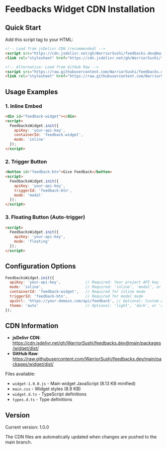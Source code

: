 # Feedbacks Widget CDN Installation

## Quick Start

Add this script tag to your HTML:

```html
<!-- Load from jsDelivr CDN (recommended) -->
<script src="https://cdn.jsdelivr.net/gh/WarriorSushi/feedbacks.dev@main/packages/widget/dist/widget-1.0.0.js"></script>
<link rel="stylesheet" href="https://cdn.jsdelivr.net/gh/WarriorSushi/feedbacks.dev@main/packages/widget/dist/main.css">

<!-- Alternative: Load from GitHub Raw -->
<script src="https://raw.githubusercontent.com/WarriorSushi/feedbacks.dev/main/packages/widget/dist/widget-1.0.0.js"></script>
<link rel="stylesheet" href="https://raw.githubusercontent.com/WarriorSushi/feedbacks.dev/main/packages/widget/dist/main.css">
```

## Usage Examples

### 1. Inline Embed
```html
<div id="feedback-widget"></div>
<script>
  FeedbacksWidget.init({
    apiKey: 'your-api-key',
    containerId: 'feedback-widget',
    mode: 'inline'
  });
</script>
```

### 2. Trigger Button
```html
<button id="feedback-btn">Give Feedback</button>
<script>
  FeedbacksWidget.init({
    apiKey: 'your-api-key',
    triggerId: 'feedback-btn',
    mode: 'modal'
  });
</script>
```

### 3. Floating Button (Auto-trigger)
```html
<script>
  FeedbacksWidget.init({
    apiKey: 'your-api-key',
    mode: 'floating'
  });
</script>
```

## Configuration Options

```javascript
FeedbacksWidget.init({
  apiKey: 'your-api-key',           // Required: Your project API key
  mode: 'inline',                   // Required: 'inline', 'modal', or 'floating'
  containerId: 'feedback-widget',   // Required for inline mode
  triggerId: 'feedback-btn',        // Required for modal mode
  apiUrl: 'https://your-domain.com/api/feedback', // Optional: Custom API endpoint
  theme: 'auto'                     // Optional: 'light', 'dark', or 'auto'
});
```

## CDN Information

- **jsDelivr CDN**: https://cdn.jsdelivr.net/gh/WarriorSushi/feedbacks.dev@main/packages/widget/dist/
- **GitHub Raw**: https://raw.githubusercontent.com/WarriorSushi/feedbacks.dev/main/packages/widget/dist/

Files available:
- `widget-1.0.0.js` - Main widget JavaScript (8.13 KB minified)
- `main.css` - Widget styles (8.9 KB)
- `widget.d.ts` - TypeScript definitions
- `types.d.ts` - Type definitions

## Version

Current version: 1.0.0

The CDN files are automatically updated when changes are pushed to the main branch.
